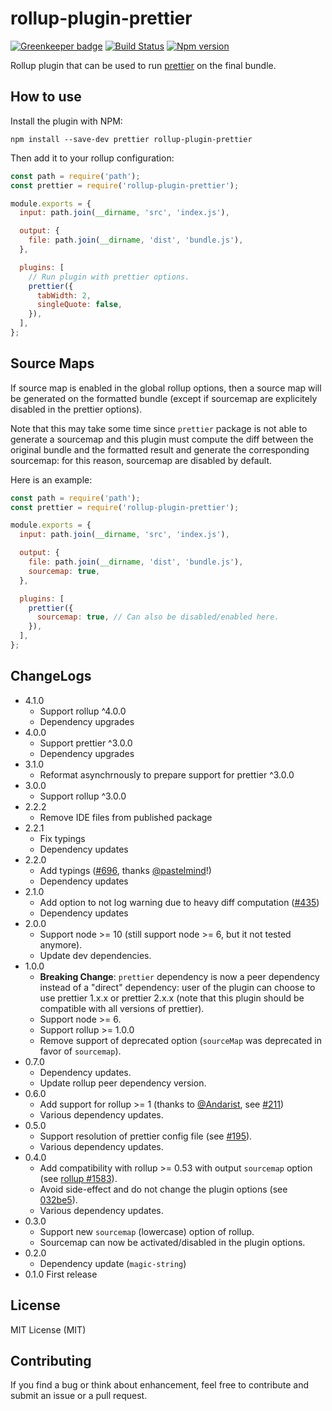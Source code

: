 # rollup-plugin-prettier

[![Greenkeeper badge](https://badges.greenkeeper.io/mjeanroy/rollup-plugin-prettier.svg)](https://greenkeeper.io/)
[![Build Status](https://travis-ci.org/mjeanroy/rollup-plugin-prettier.svg?branch=master)](https://travis-ci.org/mjeanroy/rollup-plugin-prettier)
[![Npm version](https://badge.fury.io/js/rollup-plugin-prettier.svg)](https://badge.fury.io/js/rollup-plugin-prettier)

Rollup plugin that can be used to run [prettier](http://npmjs.com/package/prettier) on the final bundle.

## How to use

Install the plugin with NPM:

`npm install --save-dev prettier rollup-plugin-prettier`

Then add it to your rollup configuration:

```javascript
const path = require('path');
const prettier = require('rollup-plugin-prettier');

module.exports = {
  input: path.join(__dirname, 'src', 'index.js'),

  output: {
    file: path.join(__dirname, 'dist', 'bundle.js'),
  },

  plugins: [
    // Run plugin with prettier options.
    prettier({
      tabWidth: 2,
      singleQuote: false,
    }),
  ],
};
```

## Source Maps

If source map is enabled in the global rollup options, then a source map will be generated on the formatted bundle (except if sourcemap are explicitely disabled in the prettier options).

Note that this may take some time since `prettier` package is not able to generate a sourcemap and this plugin must compute the diff between the original bundle and the formatted result and generate the corresponding sourcemap: for this reason, sourcemap are disabled by default.

Here is an example:

```javascript
const path = require('path');
const prettier = require('rollup-plugin-prettier');

module.exports = {
  input: path.join(__dirname, 'src', 'index.js'),

  output: {
    file: path.join(__dirname, 'dist', 'bundle.js'),
    sourcemap: true,
  },

  plugins: [
    prettier({
      sourcemap: true, // Can also be disabled/enabled here.
    }),
  ],
};
```

## ChangeLogs

- 4.1.0
  - Support rollup ^4.0.0
  - Dependency upgrades
- 4.0.0
  - Support prettier ^3.0.0
  - Dependency upgrades
- 3.1.0
  - Reformat asynchrnously to prepare support for prettier ^3.0.0
- 3.0.0
  - Support rollup ^3.0.0
- 2.2.2
  - Remove IDE files from published package
- 2.2.1
  - Fix typings
  - Dependency updates
- 2.2.0
  - Add typings ([#696](https://github.com/mjeanroy/rollup-plugin-prettier/pull/696), thanks [@pastelmind](https://github.com/pastelmind)!)
  - Dependency updates
- 2.1.0
  - Add option to not log warning due to heavy diff computation ([#435](https://github.com/mjeanroy/rollup-plugin-prettier/pull/435))
  - Dependency updates
- 2.0.0
  - Support node >= 10 (still support node >= 6, but it not tested anymore).
  - Update dev dependencies.
- 1.0.0
  - **Breaking Change**: `prettier` dependency is now a peer dependency instead of a "direct" dependency: user of the plugin can choose to use prettier 1.x.x or prettier 2.x.x (note that this plugin should be compatible with all versions of prettier).
  - Support node >= 6.
  - Support rollup >= 1.0.0
  - Remove support of deprecated option (`sourceMap` was deprecated in favor of `sourcemap`).
- 0.7.0
  - Dependency updates.
  - Update rollup peer dependency version.
- 0.6.0
  - Add support for rollup >= 1 (thanks to [@Andarist](https://github.com/Andarist), see [#211](https://github.com/mjeanroy/rollup-plugin-prettier/pull/211))
  - Various dependency updates.
- 0.5.0
  - Support resolution of prettier config file (see [#195](https://github.com/mjeanroy/rollup-plugin-prettier/issues/195)).
  - Various dependency updates.
- 0.4.0
  - Add compatibility with rollup >= 0.53 with output `sourcemap` option (see [rollup #1583](https://github.com/rollup/rollup/issues/1583)).
  - Avoid side-effect and do not change the plugin options (see [032be5](https://github.com/mjeanroy/rollup-plugin-prettier/commit/032be56317ab83cd87c2460f1dadc05a617c0d12)).
  - Various dependency updates.
- 0.3.0
  - Support new `sourcemap` (lowercase) option of rollup.
  - Sourcemap can now be activated/disabled in the plugin options.
- 0.2.0
  - Dependency update (`magic-string`)
- 0.1.0 First release

## License

MIT License (MIT)

## Contributing

If you find a bug or think about enhancement, feel free to contribute and submit an issue or a pull request.

